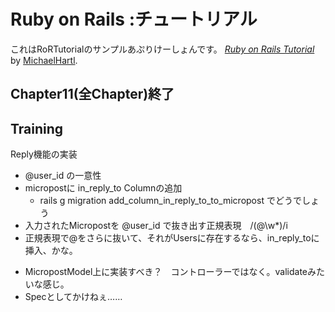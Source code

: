# Ruby on Rails :チュートリアル
これはRoRTutorialのサンプルあぷりけーしょんです。
[*Ruby on Rails Tutorial*](http://railstutorial.jp) by [MichaelHartl](http://michaelhartl.com).  
  
  
## Chapter11(全Chapter)終了

## Training
Reply機能の実装  

  + @user_id の一意性
  + micropostに in_reply_to Columnの追加
    + rails g migration add_column_in_reply_to_to_micropost でどうでしょう
  + 入力されたMicropostを @user_id で抜き出す正規表現　/(@\w*)/i　
  + 正規表現で@をさらに抜いて、それがUsersに存在するなら、in_reply_toに挿入、かな。

* MicropostModel上に実装すべき？　コントローラーではなく。validateみたいな感じ。
* Specとしてかけねぇ……
  